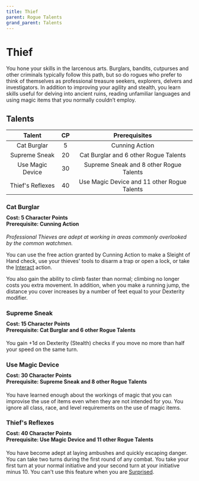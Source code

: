 ```yaml
---
title: Thief
parent: Rogue Talents
grand_parent: Talents
---
```


# Thief
You hone your skills in the larcenous arts. Burglars, bandits, cutpurses and other criminals typically follow this path, but so do rogues who prefer to think of themselves as professional treasure seekers, explorers, delvers and investigators. In addition to improving your agility and stealth, you learn skills useful for delving into ancient ruins, reading unfamiliar languages and using magic items that you normally couldn’t employ.

## Talents

| Talent | CP | Prerequisites |
|:------:|:--:|:-------------:|
| Cat Burglar      | 5  | Cunning Action |
| Supreme Sneak    | 20 | Cat Burglar and 6 other Rogue Talents |
| Use Magic Device | 30 | Supreme Sneak and 8 other Rogue Talents |
| Thief's Reflexes | 40 | Use Magic Device and 11 other Rogue Talents |

### Cat Burglar

<div style="margin-top:-10px;"></div>

#### **Cost:** 5 Character Points<br>**Prerequisite:** Cunning Action
*Professional Thieves are adept at working in areas commonly overlooked by the common watchmen.*

You can use the free action granted by Cunning Action to make a Sleight of Hand check, use your thieves' tools to disarm a trap or open a lock, or take the [Interact](https://stormchaserroleplaying.com/stormchaserRPG/Combat/Actions/Interact/) action.

You also gain the ability to climb faster than normal; climbing no longer costs you extra movement. In addition, when you make a running jump, the distance you cover increases by a number of feet equal to your Dexterity modifier.

### Supreme Sneak

<div style="margin-top:-10px;"></div>

#### **Cost:** 15 Character Points<br>**Prerequisite:** Cat Burglar and 6 other Rogue Talents
You gain +1d on Dexterity (Stealth) checks if you move no more than half your speed on the same turn.

### Use Magic Device

<div style="margin-top:-10px;"></div>

#### **Cost:** 30 Character Points<br>**Prerequisite:** Supreme Sneak and 8 other Rogue Talents
You have learned enough about the workings of magic that you can improvise the use of items even when they are not intended for you. You ignore all class, race, and level requirements on the use of magic items.

### Thief's Reflexes

<div style="margin-top:-10px;"></div>

#### **Cost:** 40 Character Points<br>**Prerequisite:** Use Magic Device and 11 other Rogue Talents
You have become adept at laying ambushes and quickly escaping danger. You can take two turns during the first round of any combat. You take your first turn at your normal initiative and your second turn at your initiative minus 10. You can't use this feature when you are [Surprised]().
